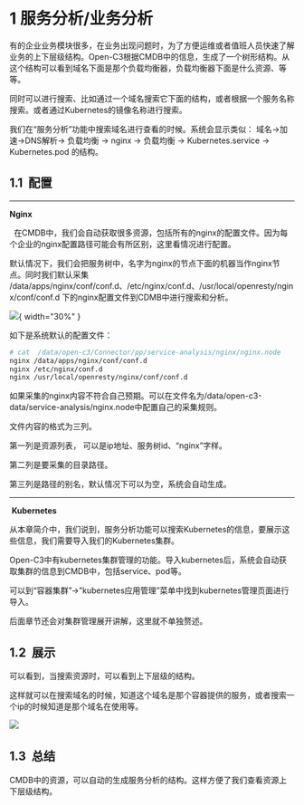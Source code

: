 
# 1 服务分析/业务分析


有的企业业务模块很多，在业务出现问题时，为了方便运维或者值班人员快速了解业务的上下层级结构。Open-C3根据CMDB中的信息，生成了一个树形结构。从这个结构可以看到域名下面是那个负载均衡器，负载均衡器下面是什么资源、等等。

同时可以进行搜索、比如通过一个域名搜索它下面的结构，或者根据一个服务名称搜索。或者通过Kubernetes的镜像名称进行搜索。

我们在“服务分析”功能中搜索域名进行查看的时候。系统会显示类似： 域名->加速->DNS解析-> 负载均衡 -> nginx -> 负载均衡 -> Kubernetes.service -> Kubernetes.pod 的结构。

## 1.1  配置

---

**Nginx**

 
在CMDB中，我们会自动获取很多资源，包括所有的nginx的配置文件。因为每个企业的nginx配置路径可能会有所区别，这里看情况进行配置。

默认情况下，我们会把服务树中，名字为nginx的节点下面的机器当作nginx节点。同时我们默认采集 /data/apps/nginx/conf/conf.d、/etc/nginx/conf.d、/usr/local/openresty/nginx/conf/conf.d 下的nginx配置文件到CDMB中进行搜索和分析。

![](/attachments/20250706223854_wps52.jpg){ width="30%" }

如下是系统默认的配置文件：

```sh
# cat  /data/open-c3/Connector/pp/service-analysis/nginx/nginx.node
nginx /data/apps/nginx/conf/conf.d
nginx /etc/nginx/conf.d
nginx /usr/local/openresty/nginx/conf/conf.d
```


如果采集的nginx内容不符合自己预期。可以在文件名为/data/open-c3-data/service-analysis/nginx.node中配置自己的采集规则。

文件内容的格式为三列。

第一列是资源列表， 可以是ip地址、服务树id、“nginx”字样。

第二列是要采集的目录路径。

第三列是路径的别名，默认情况下可以为空，系统会自动生成。

---

 **Kubernetes**

从本章简介中，我们说到，服务分析功能可以搜索Kubernetes的信息，要展示这些信息，我们需要导入我们的Kubernetes集群。

Open-C3中有kubernetes集群管理的功能。导入kubernetes后，系统会自动获取集群的信息到CMDB中，包括service、pod等。

可以到“容器集群”->”kubernetes应用管理”菜单中找到kubernetes管理页面进行导入。

后面章节还会对集群管理展开讲解，这里就不单独赘述。

## 1.2  展示

可以看到，当搜索资源时，可以看到上下层级的结构。

这样就可以在搜索域名的时候，知道这个域名是那个容器提供的服务，或者搜索一个ip的时候知道是那个域名在使用等。

![](/attachments/20250706223854_wps53.jpg) 

## 1.3  总结

CMDB中的资源，可以自动的生成服务分析的结构。这样方便了我们查看资源上下层级结构。
